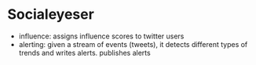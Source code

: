 Socialeyeser
=======


* influence:    assigns influence scores to twitter users
* alerting: given a stream of events (tweets), it detects different types of trends and writes alerts. publishes alerts
